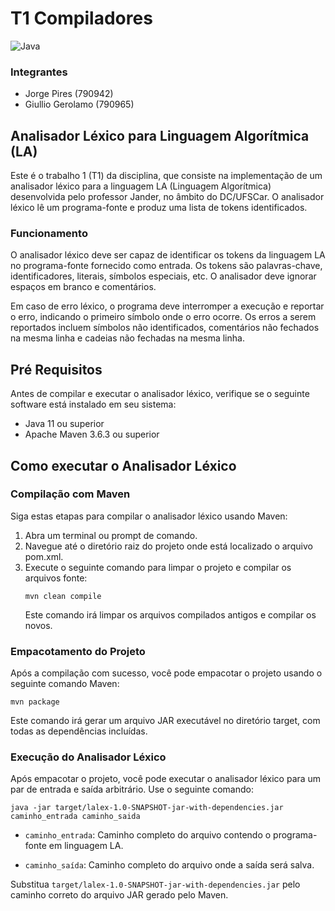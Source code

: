 # T1 Compiladores

![Java](https://img.shields.io/badge/java-%23ED8B00.svg?style=for-the-badge&logo=openjdk&logoColor=white)

### Integrantes

- Jorge Pires (790942)
- Giullio Gerolamo (790965)

## Analisador Léxico para Linguagem Algorítmica (LA)
Este é o trabalho 1 (T1) da disciplina, que consiste na implementação de um analisador léxico para a linguagem LA 
(Linguagem Algorítmica) desenvolvida pelo professor Jander, no âmbito do DC/UFSCar. O analisador léxico lê um 
programa-fonte e produz uma lista de tokens identificados.

### Funcionamento
O analisador léxico deve ser capaz de identificar os tokens da linguagem LA no programa-fonte fornecido como entrada.
Os tokens são palavras-chave, identificadores, literais, símbolos especiais, etc. O analisador deve ignorar espaços 
em branco e comentários.

Em caso de erro léxico, o programa deve interromper a execução e reportar o erro, indicando o primeiro símbolo onde 
o erro ocorre. Os erros a serem reportados incluem símbolos não identificados, comentários não fechados na mesma 
linha e cadeias não fechadas na mesma linha.

## Pré Requisitos
Antes de compilar e executar o analisador léxico, verifique se o seguinte software está instalado em seu sistema:

- Java 11 ou superior
- Apache Maven 3.6.3 ou superior


## Como executar o Analisador Léxico
### Compilação com Maven
Siga estas etapas para compilar o analisador léxico usando Maven:

1. Abra um terminal ou prompt de comando.
2. Navegue até o diretório raiz do projeto onde está localizado o arquivo pom.xml.
3. Execute o seguinte comando para limpar o projeto e compilar os arquivos fonte:
    ```
    mvn clean compile 
    ```
   Este comando irá limpar os arquivos compilados antigos e compilar os novos.

### Empacotamento do Projeto
Após a compilação com sucesso, você pode empacotar o projeto usando o seguinte comando Maven:
```
mvn package
```
Este comando irá gerar um arquivo JAR executável no diretório target, com todas as dependências incluídas.

### Execução do Analisador Léxico
Após empacotar o projeto, você pode executar o analisador léxico para um par de entrada e saída arbitrário. Use o 
seguinte comando:
    
```
java -jar target/lalex-1.0-SNAPSHOT-jar-with-dependencies.jar caminho_entrada caminho_saida
```
    
- ``caminho_entrada``: Caminho completo do arquivo contendo o programa-fonte em linguagem LA.

- ``caminho_saída``: Caminho completo do arquivo onde a saída será salva.


Substitua ``target/lalex-1.0-SNAPSHOT-jar-with-dependencies.jar`` pelo caminho correto do arquivo JAR gerado pelo Maven.